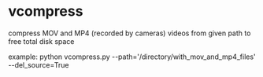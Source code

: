 # vcompress

compress MOV and MP4 (recorded by cameras) videos from given path to free total disk space

example:  python vcompress.py --path='/directory/with_mov_and_mp4_files' --del_source=True

